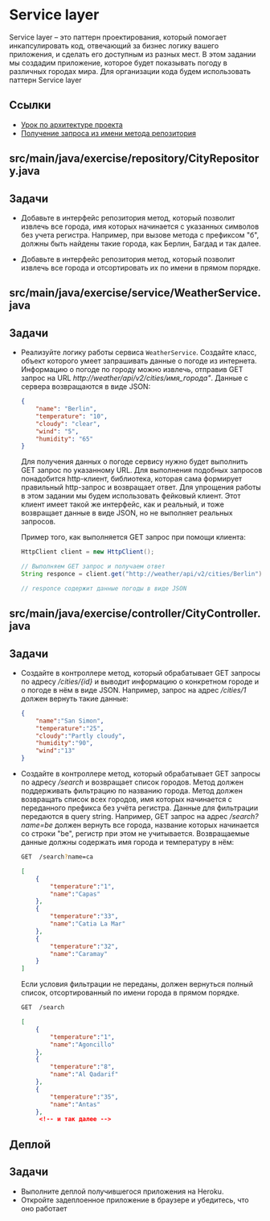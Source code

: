 # Service layer

Service layer – это паттерн проектирования, который помогает инкапсулировать код, отвечающий за бизнес логику вашего приложения, и сделать его доступным из разных мест.
В этом задании мы создадим приложение, которое будет показывать погоду в различных городах мира. Для организации кода будем использовать паттерн Service layer

## Ссылки

* [Урок по архитектуре проекта](https://ru.hexlet.io/courses/js-ddd/lessons/architecture/theory_unit)
* [Получение запроса из имени метода репозитория](https://docs.spring.io/spring-data/jpa/docs/current/reference/html/#jpa.query-methods.query-creation)

## src/main/java/exercise/repository/CityRepository.java

## Задачи

* Добавьте в интерфейс репозитория метод, который позволит извлечь все города, имя которых начинается с указанных символов без учета регистра. Например, при вызове метода с префиксом "б", должны быть найдены такие города, как Берлин, Багдад и так далее.

* Добавьте в интерфейс репозитория метод, который позволит извлечь все города и отсортировать их по имени в прямом порядке.

## src/main/java/exercise/service/WeatherService.java

## Задачи

* Реализуйте логику работы сервиса `WeatherService`. Создайте класс, объект которого умеет запрашивать данные о погоде из интернета. Информацию о погоде по городу можно извлечь, отправив GET запрос на URL *http://weather/api/v2/cities/имя_города"*. Данные с сервера возвращаются в виде JSON:

  ```json
  {
      "name": "Berlin",
      "temperature": "10",
      "cloudy": "clear",
      "wind": "5",
      "humidity": "65"
  }
  ```

  Для получения данных о погоде сервису нужно будет выполнить GET запрос по указанному URL. Для выполнения подобных запросов понадобится http-клиент, библиотека, которая сама формирует правильный http-запрос и возвращает ответ. Для упрощения работы в этом задании мы будем использовать фейковый клиент. Этот клиент имеет такой же интерфейс, как и реальный, и тоже возвращает данные в виде JSON, но не выполняет реальных запросов.

  Пример того, как выполняется GET запрос при помощи клиента:

  ```java
  HttpClient client = new HttpClient();

  // Выполняем GET запрос и получаем ответ
  String responce = client.get("http://weather/api/v2/cities/Berlin")

  // responce содержит данные погоды в виде JSON
  ```

## src/main/java/exercise/controller/CityController.java

## Задачи

* Создайте в контроллере метод, который обрабатывает GET запросы по адресу */cities/{id}* и выводит информацию о конкретном городе и о погоде в нём в виде JSON. Например, запрос на адрес */cities/1* должен вернуть такие данные:

  ```json
  {
      "name":"San Simon",
      "temperature":"25",
      "cloudy":"Partly cloudy",
      "humidity":"90",
      "wind":"13"
  }
  ```

* Создайте в контроллере метод, который обрабатывает GET запросы по адресу */search* и возвращает список городов. Метод должен поддерживать фильтрацию по названию города. Метод должен возвращать список всех городов, имя которых начинается с переданного префикса без учёта регистра. Данные для фильтрации передаются в query string. Например, GET запрос на адрес */search?name=be* должен вернуть все города, название которых начинается со строки "be", регистр при этом не учитывается. Возвращаемые данные должны содержать имя города и температуру в нём:

  ```sh
  GET  /search?name=ca
  ```

  ```json
  [
      {
          "temperature":"1",
          "name":"Capas"
      },
      {
          "temperature":"33",
          "name":"Catia La Mar"
      },
      {
          "temperature":"32",
          "name":"Caramay"
      }
  ]
  ```

  Если условия фильтрации не переданы, должен вернуться полный список, отсортированный по имени города в прямом порядке.

  ```sh
  GET  /search
  ```

  ```json
  [
      {
          "temperature":"1",
          "name":"Agoncillo"
      },
      {
          "temperature":"8",
          "name":"Al Qadarif"
      },
      {
          "temperature":"35",
          "name":"Antas"
      },
       <!-- и так далее -->
  ```

## Деплой

## Задачи

* Выполните деплой получившегося приложения на Heroku.
* Откройте задеплоенное приложение в браузере и убедитесь, что оно работает
